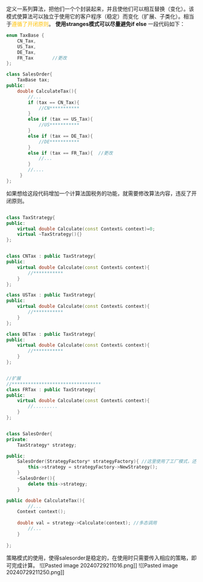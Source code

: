 定义一系列算法，把他们一个个封装起来，并且使他们可以相互替换（变化）。该模式使算法可以独立于使用它的客户程序（稳定）而变化（扩展、子类化）。相当于<span style="color:#ffc000">遵循了开闭原则</span>。
**使用stranges模式可以尽量避免if else**
一段代码如下：
```cpp
enum TaxBase {
	CN_Tax,
	US_Tax,
	DE_Tax,
	FR_Tax       //更改
};

class SalesOrder{
    TaxBase tax;
public:
    double CalculateTax(){
        //...
        if (tax == CN_Tax){
            //CN***********
        }
        else if (tax == US_Tax){
            //US***********
        }
        else if (tax == DE_Tax){
            //DE***********
        }
		else if (tax == FR_Tax){  //更改
			//...
		}
        //....
     }
};
```
如果想给这段代码增加一个计算法国税务的功能，就需要修改算法内容，违反了开闭原则。

```cpp

class TaxStrategy{
public:
    virtual double Calculate(const Context& context)=0;
    virtual ~TaxStrategy(){}
};


class CNTax : public TaxStrategy{
public:
    virtual double Calculate(const Context& context){
        //***********
    }
};

class USTax : public TaxStrategy{
public:
    virtual double Calculate(const Context& context){
        //***********
    }
};

class DETax : public TaxStrategy{
public:
    virtual double Calculate(const Context& context){
        //***********
    }
};


//扩展
//*********************************
class FRTax : public TaxStrategy{
public:
	virtual double Calculate(const Context& context){
		//.........
	}
};


class SalesOrder{
private:
    TaxStrategy* strategy;

public:
    SalesOrder(StrategyFactory* strategyFactory){ //这里使用了工厂模式，还没讲
        this->strategy = strategyFactory->NewStrategy();
    }
    ~SalesOrder(){
        delete this->strategy;
    }

public double CalculateTax(){
        //...
    Context context();
        
    double val = strategy->Calculate(context); //多态调用
        //...
    }
    
};
```
策略模式的使用，使得salesorder是稳定的，在使用时只需要传入相应的策略，即可完成计算。
![[Pasted image 20240729211016.png]]
![[Pasted image 20240729211250.png]]
